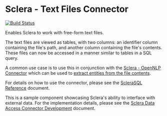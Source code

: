 # Sclera - Text Files Connector

[![Build Status](https://travis-ci.org/scleradb/sclera-plugin-textfiles.svg?branch=master)](https://travis-ci.org/scleradb/sclera-plugin-textfiles)

Enables Sclera to work with free-form text files.

The text files are viewed as tables, with two columns: an identifier column containing the file's path, and another column containing the file's contents. These files can now be accessed in a manner similar to tables in a SQL query.

A common use case is to use this in conjunction with the [Sclera - OpenNLP Connector](https://www.scleradb.com/docs/setup/components/#sclera-opennlp) which can be used to [extract entities from the file contents](https://www.scleradb.com/docs/sclerasql/sqlexttext/).

For details on how to use the connector, please see the [ScleraSQL Reference](https://www.scleradb.com/docs/sclerasql/sqlextdataaccess/#accessing-text-files) document.

This is a sample component showcasing Sclera's ability to interface with external data. For the implementation details, please see the [Sclera Data Access Connector Development](https://www.scleradb.com/docs/sdk/sdkextdataaccess/) document.
